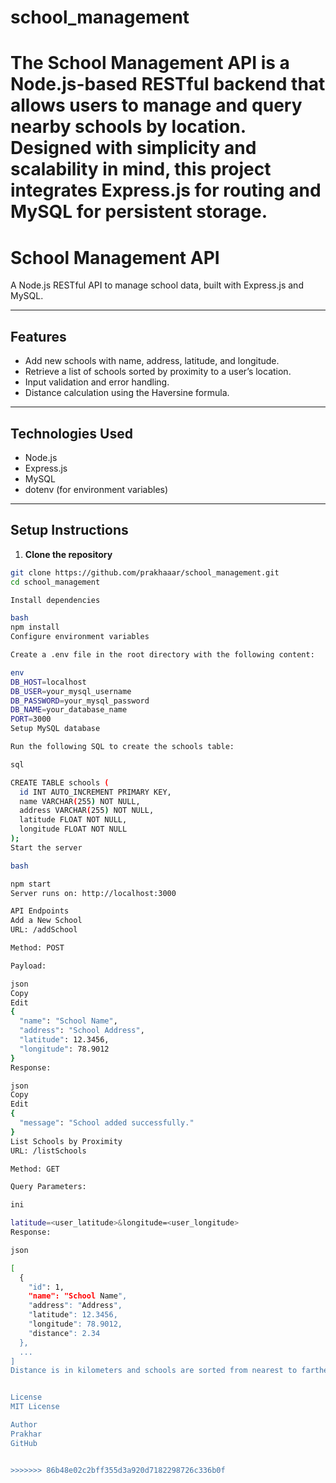 
# school_management
The School Management API is a Node.js-based RESTful backend that allows users to manage and query nearby schools by location. Designed with simplicity and scalability in mind, this project integrates Express.js for routing and MySQL for persistent storage.
=======
# School Management API

A Node.js RESTful API to manage school data, built with Express.js and MySQL.

---

## Features

- Add new schools with name, address, latitude, and longitude.
- Retrieve a list of schools sorted by proximity to a user’s location.
- Input validation and error handling.
- Distance calculation using the Haversine formula.

---

## Technologies Used

- Node.js
- Express.js
- MySQL
- dotenv (for environment variables)

---

## Setup Instructions

1. **Clone the repository**

```bash
git clone https://github.com/prakhaaar/school_management.git
cd school_management

Install dependencies

bash
npm install
Configure environment variables

Create a .env file in the root directory with the following content:

env
DB_HOST=localhost
DB_USER=your_mysql_username
DB_PASSWORD=your_mysql_password
DB_NAME=your_database_name
PORT=3000
Setup MySQL database

Run the following SQL to create the schools table:

sql

CREATE TABLE schools (
  id INT AUTO_INCREMENT PRIMARY KEY,
  name VARCHAR(255) NOT NULL,
  address VARCHAR(255) NOT NULL,
  latitude FLOAT NOT NULL,
  longitude FLOAT NOT NULL
);
Start the server

bash

npm start
Server runs on: http://localhost:3000

API Endpoints
Add a New School
URL: /addSchool

Method: POST

Payload:

json
Copy
Edit
{
  "name": "School Name",
  "address": "School Address",
  "latitude": 12.3456,
  "longitude": 78.9012
}
Response:

json
Copy
Edit
{
  "message": "School added successfully."
}
List Schools by Proximity
URL: /listSchools

Method: GET

Query Parameters:

ini

latitude=<user_latitude>&longitude=<user_longitude>
Response:

json

[
  {
    "id": 1,
    "name": "School Name",
    "address": "Address",
    "latitude": 12.3456,
    "longitude": 78.9012,
    "distance": 2.34
  },
  ...
]
Distance is in kilometers and schools are sorted from nearest to farthest.


License
MIT License

Author
Prakhar 
GitHub


>>>>>>> 86b48e02c2bff355d3a920d7182298726c336b0f
